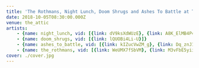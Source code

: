 ```yaml
---
title: 'The Rothmans, Night Lunch, Doom Shrugs and Ashes To Battle at The Attic'
date: 2018-10-05T08:30:00.000Z
venue: the_attic
artists:
    - {name: night_lunch, vid: [{link: dV9ksXdWUzE}, {link: A8K_ElMB4P4}]}
    - {name: doom_shrugs, vid: [{link: lQUOBi4Li-U}]}
    - {name: ashes_to_battle, vid: [{link: kIZucVwZM_g}, {link: Dq_znJ1TwQA}]}
    - {name: the_rothmans, vid: [{link: WeUMX7fSbVM}, {link: M3vFbE5yiiA}, {link: KwSDMvcF2B4}]}
cover: ./cover.jpg
---
```

